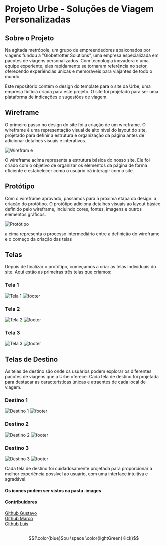 # Projeto Urbe - Soluções de Viagem Personalizadas

## Sobre o Projeto

Na agitada metrópole, um grupo de empreendedores apaixonados por viagens fundou a "Globetrotter Solutions", uma empresa especializada em pacotes de viagens personalizados. Com tecnologia inovadora e uma equipe experiente, eles rapidamente se tornaram referência no setor, oferecendo experiências únicas e memoráveis para viajantes de todo o mundo.

Este repositório contém o design do template para o site da Urbe, uma empresa fictícia criada para este projeto. O site foi projetado para ser uma plataforma de indicações e sugestões de viagem.

## Wireframe

O primeiro passo no design do site foi a criação de um wireframe. O wireframe é uma representação visual de alto nível do layout do site, projetado para definir a estrutura e organização da página antes de adicionar detalhes visuais e interativos.

![Wirefram
e](https://raw.githubusercontent.com/gustavo19k/Desafio-09-e-10/main/images/wireframe-1.png)

O wireframe acima representa a estrutura básica do nosso site. Ele foi criado com o objetivo de organizar os elementos da página de forma eficiente e estabelecer como o usuário irá interagir com o site.

## Protótipo

Com o wireframe aprovado, passamos para a próxima etapa do design: a criação do protótipo. O protótipo adiciona detalhes visuais ao layout básico definido pelo wireframe, incluindo cores, fontes, imagens e outros elementos gráficos.

![Protótipo](https://raw.githubusercontent.com/gustavo19k/Desafio-09-e-10/main/images/prototipo.png)

a cima representa o processo intermediário entre a definicão do wireframe e o começo da criação das telas

## Telas

Depois de finalizar o protótipo, começamos a criar as telas individuais do site. Aqui estão as primeiras três telas que criamos:

### Tela 1

![Tela 1](https://raw.githubusercontent.com/gustavo19k/Desafio-09-e-10/main/images/tela-001.png) 
![footer](https://raw.githubusercontent.com/gustavo19k/Desafio-09-e-10/main/images/footer.png)

### Tela 2

![Tela 2](https://github.com/gustavo19k/Desafio-09-e-10/blob/main/images/tela-2.png?raw=true )
![footer](https://raw.githubusercontent.com/gustavo19k/Desafio-09-e-10/main/images/footer.png)

### Tela 3

![Tela 3](https://raw.githubusercontent.com/gustavo19k/Desafio-09-e-10/main/images/tela-3.png)
![footer](https://raw.githubusercontent.com/gustavo19k/Desafio-09-e-10/main/images/footer.png)

## Telas de Destino

As telas de destino são onde os usuários podem explorar os diferentes pacotes de viagens que a Urbe oferece. Cada tela de destino foi projetada para destacar as características únicas e atraentes de cada local de viagem.

### Destino 1

![Destino 1](https://raw.githubusercontent.com/gustavo19k/Desafio-09-e-10/main/images/Destino%202'.png)
![footer](https://raw.githubusercontent.com/gustavo19k/Desafio-09-e-10/main/images/footer.png)

### Destino 2

![Destino 2](https://raw.githubusercontent.com/gustavo19k/Desafio-09-e-10/main/images/Destino%203.png)
![footer](https://raw.githubusercontent.com/gustavo19k/Desafio-09-e-10/main/images/footer.png)

### Destino 3

![Destino 3](https://raw.githubusercontent.com/gustavo19k/Desafio-09-e-10/main/images/Destino%203.png)
![footer](https://raw.githubusercontent.com/gustavo19k/Desafio-09-e-10/main/images/footer.png)

Cada tela de destino foi cuidadosamente projetada para proporcionar a melhor experiência possível ao usuário, com uma interface intuitiva e agradável.

#### Os ícones podem ser vistos na pasta .images


#### Contribuidores
[Github Gustavo](https://github.com/gustavo19k/Desafio-09-e-10/)
<br>
[Github Marco](https://github.com/)
<br>
[Github Luis](https://github.com/Luisdelvitis/)

##
<div align="center">

$${\color{blue}Sou  \space \color{lightGreen}Kick}$$

</div>


